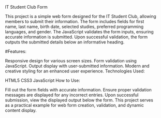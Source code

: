 IT Student Club Form

This project is a simple web form designed for the IT Student Club, allowing members to submit their information. The form includes fields for first name, last name, birth date, selected studies, preferred programming languages, and gender. The JavaScript validates the form inputs, ensuring accurate information is submitted. Upon successful validation, the form outputs the submitted details below an informative heading.

#Features:

Responsive design for various screen sizes.
Form validation using JavaScript.
Output display with user-submitted information.
Modern and creative styling for an enhanced user experience.
Technologies Used:

HTML5
CSS3
JavaScript
How to Use:

Fill out the form fields with accurate information.
Ensure proper validation messages are displayed for any incorrect entries.
Upon successful submission, view the displayed output below the form.
This project serves as a practical example for web form creation, validation, and dynamic content display.
